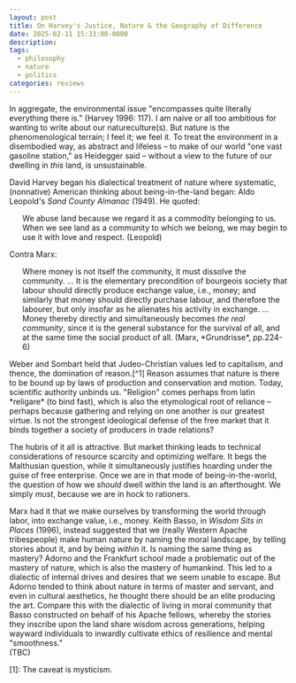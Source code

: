 ```yaml
---
layout: post
title: On Harvey's Justice, Nature & the Geography of Difference
date: 2025-02-11 15:33:00-0800
description: 
tags:
  - philosophy
  - nature
  - politics
categories: reviews
---
```

In aggregate, the environmental issue "encompasses quite literally everything there is." (Harvey 1996: 117). I am naive or all too ambitious for wanting to write about our natureculture(s). But nature is the phenomenological terrain; I feel it; we feel it. To treat the environment in a disembodied way, as abstract and lifeless – to make of our world "one vast gasoline station," as Heidegger said – without a view to the future of our dwelling in *this* land, is unsustainable.

David Harvey began his dialectical treatment of nature where systematic, (nonnative) American thinking about being-in-the-land began: Aldo Leopold's *Sand County Almanac* (1949). He quoted:
<ul>
We abuse land because we regard it as a commodity belonging to us. When we see land as a community to which we belong, we may begin to use it with love and respect. (Leopold)
</ul>
Contra Marx:
<ul>
Where money is not itself the community, it must dissolve the community. ... It is the elementary precondition of bourgeois society that labour should directly produce exchange value, i.e., money; and similarly that money should directly purchase labour, and therefore the labourer, but only insofar as he alienates his activity in exchange. ... Money thereby directly and simultaneously becomes <em>the real community</em>, since it is the general substance for the survival of all, and at the same time the social product of all. (Marx, *Grundrisse*, pp.224-6)
</ul>
Weber and Sombart held that Judeo-Christian values led to capitalism, and thence, the domination of reason.[^1] Reason assumes that nature is there to be bound up by laws of production and conservation and motion. Today, scientific authority unbinds us. "Religion" comes perhaps from latin *religare* (to bind fast), which is also the etymological root of reliance – perhaps because gathering and relying on one another is our greatest virtue. Is not the strongest ideological defense of the free market that it binds together a society of producers in trade relations?<br>

The hubris of it all is attractive. But market thinking leads to technical considerations of resource scarcity and optimizing welfare. It begs the Malthusian question, while it simultaneously justifies hoarding under the guise of free enterprise. Once we are in that mode of being-in-the-world, the question of how we *should* dwell within the land is an afterthought. We simply *must*, because we are in hock to rationers.<br>

Marx had it that we make ourselves by transforming the world through labor, into exchange value, i.e., money. Keith Basso, in *Wisdom Sits in Places* (1996), instead suggested that we (really Western Apache tribespeople) make human nature by naming the moral landscape, by telling stories about it, and by being *within* it. Is naming the same thing as mastery? Adorno and the Frankfurt school made a problematic out of the mastery of nature, which is also the mastery of humankind. This led to a dialectic of internal drives and desires that we seem unable to escape. But Adorno tended to think about nature in terms of master and servant, and even in cultural aesthetics, he thought there should be an elite producing the art. Compare this with the dialectic of living in moral community that Basso constructed on behalf of his Apache fellows, whereby the stories they inscribe upon the land share wisdom across generations, helping wayward individuals to inwardly cultivate ethics of resilience and mental "smoothness."<br>
(TBC)

[1]: The caveat is mysticism.





